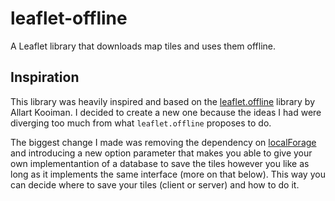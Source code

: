 # leaflet-offline
A Leaflet library that downloads map tiles and uses them offline.

## Inspiration
This library was heavily inspired and based on the [leaflet.offline](https://github.com/allartk/leaflet.offline) library by Allart Kooiman.
I decided to create a new one because the ideas I had were diverging too much from what ```leaflet.offline``` proposes to do.

The biggest change I made was removing the dependency on [localForage](https://github.com/localForage/localForage) and introducing a new option parameter that makes you able to give your own implementantion of a database to save the tiles however you like as long as it implements the same interface (more on that below). This way you can decide where to save your tiles (client or server) and how to do it.